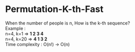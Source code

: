 # Permutation-K-th-Fast

When the number of people is n, How is the k-th sequence? <br>
Example : <br>
    n=4, k=1 => <b>1 2 3 4</b> <br>
    n=4, k=20 => <b>4 1 3 2</b> <br>
Time complexity : O(n!) -> O(n) <br>
